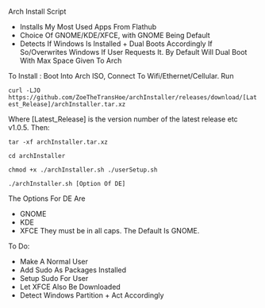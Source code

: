 Arch Install Script

- Installs My Most Used Apps From Flathub 
- Choice Of GNOME/KDE/XFCE, with GNOME Being Default
- Detects If Windows Is Installed + Dual Boots Accordingly If So/Overwrites Windows If User 	Requests It. By Default Will Dual Boot With Max Space Given To Arch 

To Install : 
Boot Into Arch ISO, Connect To Wifi/Ethernet/Cellular. 
Run 

`curl -LJO https://github.com/ZoeTheTransHoe/archInstaller/releases/download/[Latest_Release]/archInstaller.tar.xz`

Where [Latest_Release] is the version number of the latest release etc v1.0.5. Then:

`tar -xf archInstaller.tar.xz`

`cd archInstaller`

`chmod +x ./archInstaller.sh ./userSetup.sh`

`./archInstaller.sh [Option Of DE]`

The Options For DE Are
- GNOME
- KDE
- XFCE
They must be in all caps. The Default Is GNOME.

To Do: 
- Make A Normal User 
- Add Sudo As Packages Installed 
- Setup Sudo For User
- Let XFCE Also Be Downloaded
- Detect Windows Partition + Act Accordingly

